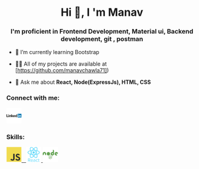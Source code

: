 <h1 align="center">Hi 👋, I 'm Manav</h1>
<h3 align="center"> I'm proficient in Frontend Development, Material ui, Backend development, git , postman </h3>



- 🌱 I’m currently learning Bootstrap 

- 👨‍💻 All of my projects are available at [https://github.com/manavchawla71])

- 💬 Ask me about **React, Node(ExpressJs), HTML, CSS**


<h3 align="left">Connect with me:</h3> <a href="https://www.linkedin.com/in/manav-chawla-0956381b2" target="blank"rel="noreferrer"><img src="https://github.com/devicons/devicon/blob/master/icons/linkedin/linkedin-original-wordmark.svg" alt="react" width="40" height="40"/></a>

<h3 align="left">Skills:</h3>
  <a href="https://developer.mozilla.org/en-US/docs/Web/JavaScript" target="_blank" rel="noreferrer"> <img src="https://raw.githubusercontent.com/devicons/devicon/master/icons/javascript/javascript-original.svg" alt="javascript" width="40" height="40"/>&nbsp&nbsp </a>  
<a href="https://reactjs.org/" target="_blank" rel="noreferrer"> <img src="https://raw.githubusercontent.com/devicons/devicon/master/icons/react/react-original-wordmark.svg" alt="react" width="40" height="40"/> </a>
<a href="https://nodejs.com/" target="_blank" rel="noreferrer"> <img src="https://github.com/devicons/devicon/blob/master/icons/nodejs/nodejs-plain-wordmark.svg" alt="react" width="40" height="40"/> </a>

  </p>


